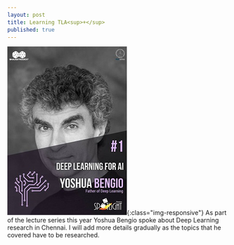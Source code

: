 ```yaml
---
layout: post
title: Learning TLA<sup>+</sup>
published: true
---
```


![image-title-here](../images/Bengio.jpg){:class="img-responsive"} 
As part of the lecture series this year Yoshua Bengio spoke about Deep Learning research in Chennai. I will
add more details gradually as the topics that he covered have to be researched.
